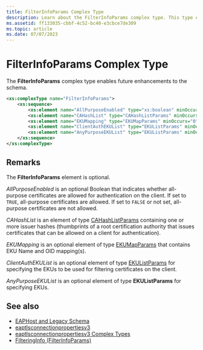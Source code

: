 ```yaml
---
title: FilterInfoParams Complex Type
description: Learn about the FilterInfoParams complex type. This type enables future enhancements to the schema.
ms.assetid: ff133035-cbbf-4c52-bc40-e3cbce7de309
ms.topic: article
ms.date: 07/07/2023
---
```


# FilterInfoParams Complex Type

The **FilterInfoParams** complex type enables future enhancements to the schema.

```XML
<xs:complexType name="FilterInfoParams">
    <xs:sequence>
        <xs:element name="AllPurposeEnabled" type="xs:boolean" minOccurs="0" maxOccurs="1"/>
        <xs:element name="CAHashList" type="CAHashListParams" minOccurs="0" maxOccurs="1"/>
        <xs:element name="EKUMapping" type="EKUMapParams" minOccurs="0" maxOccurs="1"/>
        <xs:element name="ClientAuthEKUList" type="EKUListParams" minOccurs="0" maxOccurs="1"/>
        <xs:element name="AnyPurposeEKUList" type="EKUListParams" minOccurs="0" maxOccurs="1"/>
    </xs:sequence>
</xs:complexType>
```

## Remarks

The **FilterInfoParams** element is optional.

*AllPurposeEnabled* is an optional Boolean that indicates whether all-purpose certificates are allowed for authentication on the client. If set to `TRUE`, all-purpose certificates are allowed. If set to `FALSE` or not set, all-purpose certificates are not allowed.

*CAHashList* is an element of type [CAHashListParams](eaptlsconnectionpropertiesv3schema-cahashlistparams-complextype.md) containing one or more issuer hashes (thumbprints of a root certification authority that issues certificates that can be allowed on a client for authentication).

*EKUMapping* is an optional element of type [EKUMapParams](eaptlsconnectionpropertiesv3schema-ekumapparams-complextype.md) that contains EKU Name and OID mapping(s).

*ClientAuthEKUList* is an optional element of type [EKUListParams](eaptlsconnectionpropertiesv3schema-ekulistparams-complextype.md) for specifying the EKUs to be used for filtering certificates on the client.

*AnyPurposeEKUList* is an optional element of type **EKUListParams** for specifying EKUs.

## See also

- [EAPHost and Legacy Schema](eaphost-schemas.md)
- [eaptlsconnectionpropertiesv3](eaptlsconnectionpropertiesv3schema-schema.md)
- [eaptlsconnectionpropertiesv3 Complex Types](eaptlsconnectionpropertiesv3schema-complex-types.md)
- [FilteringInfo (FilterInfoParams)](eaptlsconnectionpropertiesv3schema-filteringinfo-filterinfoparams-element.md)
